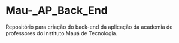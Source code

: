 # Mau-_AP_Back_End
Repositório para criação do back-end da aplicação da academia de professores do Instituto Mauá de Tecnologia. 
